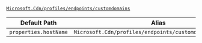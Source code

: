 [`Microsoft.Cdn/profiles/endpoints/customdomains`](https://docs.microsoft.com/en-us/azure/templates/microsoft.cdn/profiles/endpoints/customdomains)

| Default Path | Alias |
|---|---|
| `properties.hostName` | `Microsoft.Cdn/profiles/endpoints/customdomains/hostName` |

